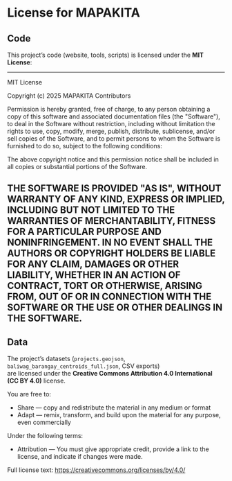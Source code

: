 # License for MAPAKITA

## Code
This project’s code (website, tools, scripts) is licensed under the **MIT License**:

---
MIT License

Copyright (c) 2025 MAPAKITA Contributors

Permission is hereby granted, free of charge, to any person obtaining a copy
of this software and associated documentation files (the "Software"), to deal
in the Software without restriction, including without limitation the rights
to use, copy, modify, merge, publish, distribute, sublicense, and/or sell
copies of the Software, and to permit persons to whom the Software is
furnished to do so, subject to the following conditions:

The above copyright notice and this permission notice shall be included in all
copies or substantial portions of the Software.

THE SOFTWARE IS PROVIDED "AS IS", WITHOUT WARRANTY OF ANY KIND, EXPRESS OR
IMPLIED, INCLUDING BUT NOT LIMITED TO THE WARRANTIES OF MERCHANTABILITY,
FITNESS FOR A PARTICULAR PURPOSE AND NONINFRINGEMENT. IN NO EVENT SHALL THE
AUTHORS OR COPYRIGHT HOLDERS BE LIABLE FOR ANY CLAIM, DAMAGES OR OTHER
LIABILITY, WHETHER IN AN ACTION OF CONTRACT, TORT OR OTHERWISE, ARISING FROM,
OUT OF OR IN CONNECTION WITH THE SOFTWARE OR THE USE OR OTHER DEALINGS IN THE
SOFTWARE.
---

## Data
The project’s datasets (`projects.geojson`, `baliwag_barangay_centroids_full.json`, CSV exports)  
are licensed under the **Creative Commons Attribution 4.0 International (CC BY 4.0)** license.

You are free to:
- Share — copy and redistribute the material in any medium or format
- Adapt — remix, transform, and build upon the material for any purpose, even commercially

Under the following terms:
- Attribution — You must give appropriate credit, provide a link to the license, and indicate if changes were made.

Full license text: https://creativecommons.org/licenses/by/4.0/
